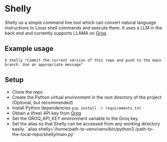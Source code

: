 # Shelly
Shelly us a simple command line tool which can convert natural language instructions to Linux shell commands and execute them. It uses a LLM in the back end and currently supports LLAMA on [Groq](https://console.groq.com/keys).

## Example usage
`$ shelly "Commit the current version of this repo and push to the main branch. Use an appropriate message"`

## Setup
 - Clone the repo
 - Create the Python virtual environment in the root directory of the project (Optional, but recommended)
 - Install Python dependencies `pip install -r requirements.txt`
 - Obtain a (free) API key from [Groq](https://console.groq.com/keys)
 - Set the GROQ_API_KEY environment variable to the Groq key.
 - Set the alias so that Shelly can be accessed from any working directory easily. `alias shelly='/home/path-to-venv/venv/bin/python3 /path-to-the-local-repo/shelly/main.py'
